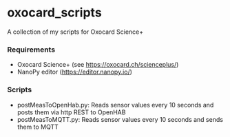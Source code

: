 # oxocard_scripts
A collection of my scripts for Oxocard Science+

### Requirements

* Oxocard Science+ (see https://oxocard.ch/scienceplus/)
* NanoPy editor (https://editor.nanopy.io/)

### Scripts

* postMeasToOpenHab.py: Reads sensor values every 10 seconds and posts them via http REST to OpenHAB
* postMeasToMQTT.py: Reads sensor values every 10 seconds and sends them to MQTT

